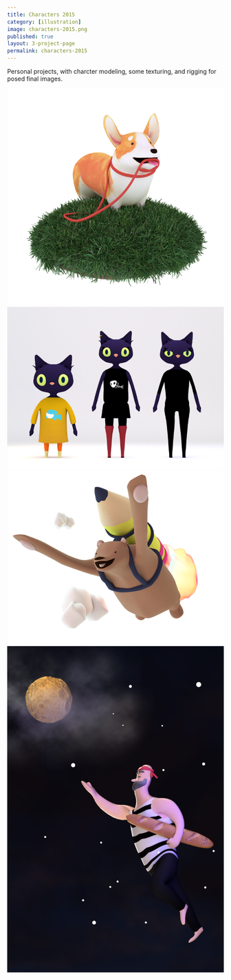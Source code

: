 ```yaml
---
title: Characters 2015
category: [illustration]
image: characters-2015.png
published: true
layout: 3-project-page
permalink: characters-2015
---
```

Personal projects, with charcter modeling, some texturing, and rigging for posed final images.

![Corgi](/images/illustration/corgi.png)
![Cat](/images/illustration/cat.png)
![Rocketbear](/images/illustration/rocketbear.png)
![Moon](/images/illustration/moon.png)
